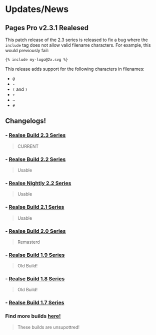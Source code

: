 # Updates/News
## Pages Pro v2.3.1 Realesed

This patch release of the 2.3 series is released to fix a bug where the `include` tag does not allow valid filename characters. 
For example, this would previously fail:
```
{% include my-logo@2x.svg %}
```

This release adds support for the following characters in filenames:
- `@`
- `-`
- `(` and `)`
- `+`
- `~`
- `#`

## Changelogs!

### - [Realse Build 2.3 Series]()
> CURRENT
### - [Realse Build 2.2 Series]()
> Usable 
### - [Realse Nightly 2.2 Series]()
> Usable 
### - [Realse Build 2.1 Series]()
> Usable 
### - [Realse Build 2.0 Series]()
> Remasterd
### - [Realse Build 1.9 Series]()
> Old Build!
### - [Realse Build 1.8 Series]()
> Old Build!
### - [Realse Build 1.7 Series]()
### Find more builds [here!]()
> These builds are unsupottred!
